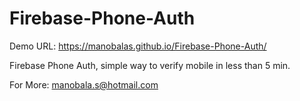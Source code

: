 # Firebase-Phone-Auth
Demo URL: https://manobalas.github.io/Firebase-Phone-Auth/

Firebase Phone Auth, simple way to verify mobile in less than 5 min.

For More: manobala.s@hotmail.com
